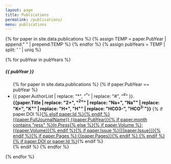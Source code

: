 ```yaml
---
layout: page
title: Publications
permalink: /publications/
menu: publications
---
```


{% for paper in site.data.publications %}
  {% assign TEMP = paper.PubYear | append:" " | prepend:TEMP %}
{% endfor %}
{% assign pubYears = TEMP | split: ' ' | uniq %}

<div class="row" id="publications">

<section class="col-sm-12">
{% for pubYear in pubYears %}

<div class="card shadow mb-4">
  <h5 class="card-header">{{ pubYear }}</h5>
  <ul class="card-body">
  	{% for paper in site.data.publications %}
  	{% if paper.PubYear == pubYear %}
      <li class="mb-2">
  			<div class="authors">
  				{{ paper.AuthorList | replace: "*", "<sup>*</sup>" | replace: "#", "<sup>#</sup>" }}.
  			</div>
        <div class="title text-capitalize mb-2">
          <strong>{{paper.Title | replace: "2+", "<sup>2+</sup>" | replace: "Na+", "Na<sup>+</sup>" | replace: "K+", "K<sup>+</sup>" | replace: "H+", "H<sup>+</sup>" | replace: "HCO3-", "HCO<sup>3-</sup>"}}</strong> {% if paper.DOI %}<a href="https://doi.org/{{paper.DOI}}">{% elsif paper.Id %}<a href="https://www.ncbi.nlm.nih.gov/pubmed/{{paper.Id}}">{% endif %}{{paper.FullJournalName}} {{paper.PubYear}}{% if paper.month contains "ress" %}<i>In Press</i>{% else %}{% if paper.Volume %};{{paper.Volume}}{% endif %}{% if paper.Issue %}({{paper.Issue}}){% endif %}{% if paper.Pages %}:{{paper.Pages}}{% endif %}.{% endif %}{% if paper.DOI or paper.Id %}</a>{% endif %}
        </div>
      </li>
  	{% endif %}
  	{% endfor %}
  </ul>
</div>

{% endfor %}
</section>

</div>
